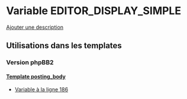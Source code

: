 # Variable EDITOR_DISPLAY_SIMPLE
[Ajouter une description](https://fa-tvars.appspot.com/var/EDITOR_DISPLAY_SIMPLE)

## Utilisations dans les templates

### Version phpBB2

#### [Template posting_body](subsilver/posting_body.md#readme)
* [Variable &agrave; la ligne 186](../subsilver/posting_body.tpl#L186)